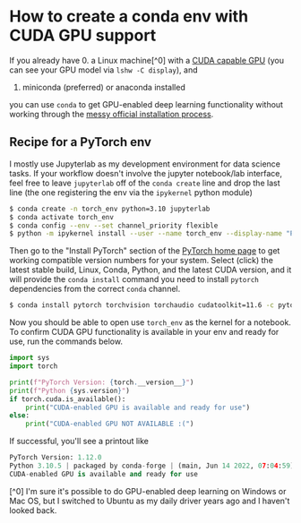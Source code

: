 # How to create a conda env with CUDA GPU support

If you already have
0. a Linux machine[^0] with a [CUDA capable GPU](https://developer.nvidia.com/cuda-gpus) (you can see your GPU model via `lshw -C display`), and
1. miniconda (preferred) or anaconda installed

you can use `conda` to get GPU-enabled deep learning functionality without working through the [messy official installation process](https://docs.nvidia.com/cuda/cuda-installation-guide-linux/index.html).

## Recipe for a PyTorch env

I mostly use Jupyterlab as my development environment for data science tasks. If your workflow doesn't involve the jupyter notebook/lab interface, feel free to leave `jupyterlab` off of the `conda create` line and drop the last line (the one registering the env via the `ipykernel` python module)


```bash
$ conda create -n torch_env python=3.10 jupyterlab
$ conda activate torch_env
$ conda config --env --set channel_priority flexible
$ python -m ipykernel install --user --name torch_env --display-name "Python (torch_env)"
```

Then go to the "Install PyTorch" section of the [PyTorch home page](https://pytorch.org/) to get working compatible version numbers for your system. Select (click) the latest stable build, Linux, Conda, Python, and the latest CUDA version, and it will provide the `conda install` command you need to install `pytorch` dependencies from the correct `conda` channel.

```bash
$ conda install pytorch torchvision torchaudio cudatoolkit=11.6 -c pytorch -c conda-forge
```

Now you should be able to open use `torch_env` as the kernel for a notebook. To confirm CUDA GPU functionality is available in your env and ready for use, run the commands below.

```python
import sys
import torch

print(f"PyTorch Version: {torch.__version__}")
print(f"Python {sys.version}")
if torch.cuda.is_available():
    print("CUDA-enabled GPU is available and ready for use")
else:
    print("CUDA-enabled GPU NOT AVAILABLE :(")
```

If successful, you'll see a printout like

```python
PyTorch Version: 1.12.0
Python 3.10.5 | packaged by conda-forge | (main, Jun 14 2022, 07:04:59) [GCC 10.3.0]
CUDA-enabled GPU is available and ready for use
```


[^0] I'm sure it's possible to do GPU-enabled deep learning on Windows or Mac OS, but I switched to Ubuntu as my daily driver years ago and I haven't looked back.